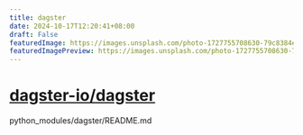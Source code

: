 ```yaml
---
title: dagster
date: 2024-10-17T12:20:41+08:00
draft: False
featuredImage: https://images.unsplash.com/photo-1727755708630-79c8384e216a?ixid=M3w0NjAwMjJ8MHwxfHJhbmRvbXx8fHx8fHx8fDE3MjkxMzg3NzN8&ixlib=rb-4.0.3
featuredImagePreview: https://images.unsplash.com/photo-1727755708630-79c8384e216a?ixid=M3w0NjAwMjJ8MHwxfHJhbmRvbXx8fHx8fHx8fDE3MjkxMzg3NzN8&ixlib=rb-4.0.3
---
```


# [dagster-io/dagster](https://github.com/dagster-io/dagster)

python_modules/dagster/README.md